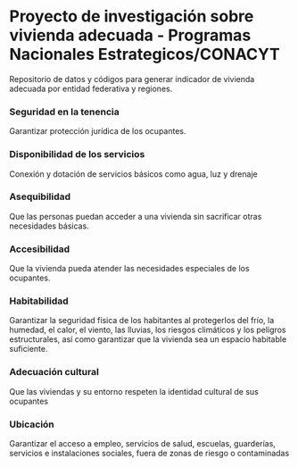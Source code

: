 # Proyecto de investigación sobre vivienda adecuada - Programas Nacionales Estrategicos/CONACYT
Repositorio de datos y códigos para generar indicador de vivienda adecuada por entidad federativa y regiones.

### Seguridad en la tenencia
Garantizar protección jurídica de los ocupantes.
### Disponibilidad de los servicios
Conexión y dotación de servicios básicos como agua, luz y drenaje
### Asequibilidad
Que las personas puedan acceder a una vivienda sin sacrificar otras necesidades básicas.
### Accesibilidad
Que la vivienda pueda atender las necesidades especiales de los ocupantes.
### Habitabilidad
Garantizar la seguridad física de los habitantes al protegerlos del frío, la humedad, el calor, el viento, las lluvias, los riesgos climáticos y los peligros estructurales, así como garantizar que la vivienda sea un espacio habitable suficiente.
### Adecuación cultural
Que las viviendas y su entorno respeten la identidad cultural de sus ocupantes
### Ubicación
Garantizar el acceso a empleo, servicios de salud, escuelas, guarderías, servicios e instalaciones sociales, fuera de zonas de riesgo o contaminadas
